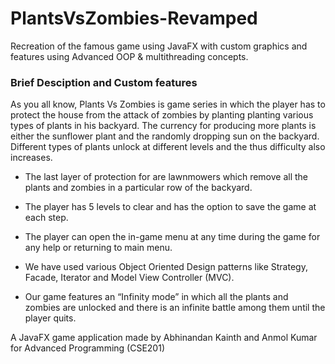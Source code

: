 # PlantsVsZombies-Revamped
Recreation of the famous game using JavaFX with custom graphics and features using Advanced OOP &amp; multithreading concepts.

### Brief Desciption and Custom features
As you all know, Plants Vs Zombies is game series in which the player has to protect the house from the attack of zombies by planting planting various types of plants in his backyard. The currency for producing more plants is either the sunflower plant and the randomly dropping sun on the backyard. Different types of plants unlock at different levels and the thus difficulty also increases.

- The last layer of protection for are lawnmowers which remove all the plants and zombies in a particular row of the backyard.

- The player has 5 levels to clear and has the option to save the game at each step.

- The player can open the in-game menu at any time during the game for any help or returning to main menu.

- We have used various Object Oriented Design patterns like Strategy, Facade, Iterator and  Model View Controller (MVC).

- Our game features an “Infinity mode” in which all the plants and zombies are unlocked and there is an infinite battle among them until the player quits. 

A JavaFX game application made by Abhinandan Kainth and Anmol Kumar for Advanced Programming (CSE201)
